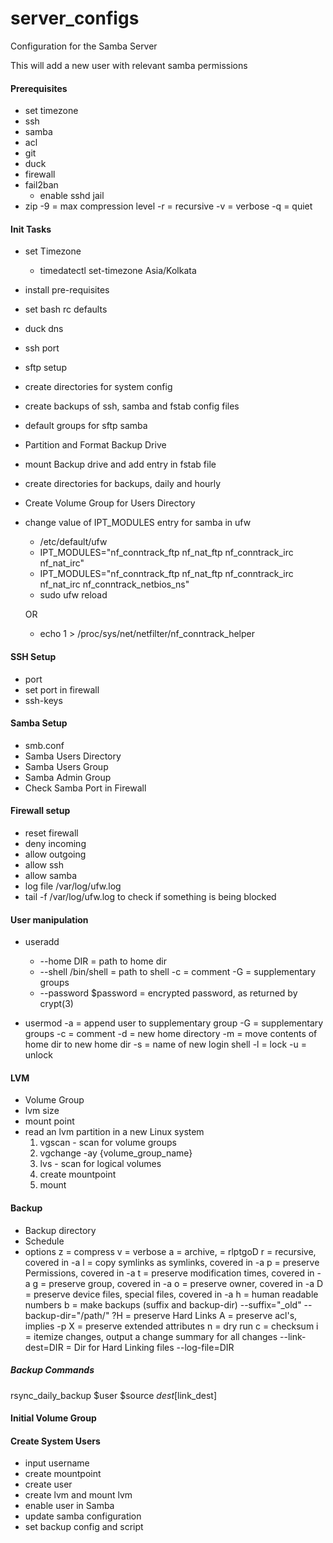 # server_configs
Configuration for the Samba Server

This will add a new user with relevant samba permissions


#### Prerequisites

- set timezone
- ssh
- samba
- acl
- git
- duck
- firewall
- fail2ban
    - enable sshd jail
- zip
    -9 = max compression level
    -r = recursive
    -v = verbose
    -q = quiet

#### Init Tasks 
- set Timezone
    - timedatectl set-timezone Asia/Kolkata
- install pre-requisites
- set bash rc defaults
- duck dns
- ssh port
- sftp setup
- create directories for system config
- create backups of ssh, samba and fstab config files
- default groups for sftp samba
- Partition and Format Backup Drive
- mount Backup drive and add entry in fstab file
- create directories for backups, daily and hourly
- Create Volume Group for Users Directory
- change value of IPT_MODULES entry for samba in ufw 
    - /etc/default/ufw
    - IPT_MODULES="nf_conntrack_ftp nf_nat_ftp nf_conntrack_irc nf_nat_irc"
    - IPT_MODULES="nf_conntrack_ftp nf_nat_ftp nf_conntrack_irc nf_nat_irc nf_conntrack_netbios_ns"
    - sudo ufw reload

    OR

    - echo 1 > /proc/sys/net/netfilter/nf_conntrack_helper


#### SSH Setup
- port
- set port in firewall
- ssh-keys


#### Samba Setup
- smb.conf
- Samba Users Directory
- Samba Users Group
- Samba Admin Group
- Check Samba Port in Firewall

#### Firewall setup
- reset firewall
- deny incoming
- allow outgoing
- allow ssh
- allow samba
- log file /var/log/ufw.log
- tail -f /var/log/ufw.log to check if something is being blocked




#### User manipulation
- useradd
    - --home DIR = path to home dir
    - --shell /bin/shell = path to shell
    -c = comment
    -G = supplementary groups
    - --password $password = encrypted password, as returned by crypt(3)

- usermod
    -a = append user to supplementary group
    -G = supplementary groups
    -c = comment
    -d = new home directory
    -m = move contents of home dir to new home dir
    -s = name of new login shell
    -l = lock
    -u = unlock




#### LVM
- Volume Group
- lvm size
- mount point
- read an lvm partition in a new Linux system
    1. vgscan - scan for volume groups
    2. vgchange -ay {volume_group_name}
    3. lvs - scan for logical volumes
    4. create mountpoint
    5. mount

#### Backup
- Backup directory
- Schedule
- options
    z = compress
    v = verbose
    a = archive, = rlptgoD
        r = recursive, covered in -a
        l = copy symlinks as symlinks, covered in -a
        p = preserve Permissions, covered in -a
        t = preserve modification times, covered in -a
        g = preserve group, covered in -a
        o = preserve owner, covered in -a
        D = preserve device files, special files, covered in -a
    h = human readable numbers
    b = make backups (suffix and backup-dir)
        --suffix="_old"
        --backup-dir="/path/"
    ?H = preserve Hard Links
    A = preserve acl's, implies -p
    X = preserve extended attributes
    n = dry run
    c = checksum
    i = itemize changes, output a change summary for all changes
    --link-dest=DIR = Dir for Hard Linking files
    --log-file=DIR

##### Backup Commands

rsync_daily_backup $user $source $dest [$link_dest]

#### Initial Volume Group




#### Create System Users
- input username
- create mountpoint
- create user
- create lvm and mount lvm
- enable user in Samba
- update samba configuration
- set backup config and script
